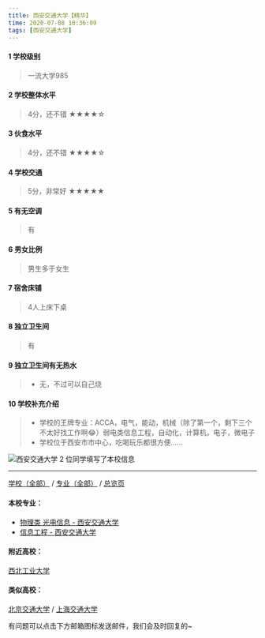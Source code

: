 ```yaml
---
title: 西安交通大学【精华】
time: 2020-07-08 10:36:09
tags: [西安交通大学]
---
```

#### 1 学校级别
> 一流大学985


#### 2 学校整体水平
> 4分，还不错
★★★★☆


#### 3 伙食水平
> 4分，还不错
★★★★☆


#### 4 学校交通
> 5分，非常好
★★★★★


#### 5 有无空调
> 有


#### 6 男女比例
> 男生多于女生


#### 7 宿舍床铺
> 4人上床下桌
 

#### 8 独立卫生间
> 有


#### 9 独立卫生间有无热水
> - 无，不过可以自己烧

#### 10 学校补充介绍
> - 学校的王牌专业：ACCA，电气，能动，机械（除了第一个，剩下三个不太好找工作啊😂）弱电类信息工程，自动化，计算机，电子，微电子
> - 学校位于西安市市中心，吃喝玩乐都很方便……



![西安交通大学](http://upload-images.jianshu.io/upload_images/6510336-5af4ad6896fe5c08.jpg?imageMogr2/auto-orient/strip%7CimageView2/2/w/1240)
2 位同学填写了本校信息
***
[学校（全部）](https://univgo.github.io/2020/07/09/学校汇总页) / [专业（全部）](https://univgo.github.io/2020/07/09/专业汇总页) / [总览页](https://univgo.github.io/2020/07/09/总览)
#### 本校专业：
- [物理类 光电信息 - 西安交通大学](https://univgo.github.io/2020/07/08/物理类%20光电信息%20-%20西安交通大学)
- [信息工程 - 西安交通大学](https://univgo.github.io/2020/07/08/信息工程%20-%20西安交通大学)

#### 附近高校：
[西北工业大学](https://univgo.github.io/2020/07/08/西北工业大学)
#### 类似高校：
[北京交通大学](https://univgo.github.io/2020/07/08/北京交通大学) / [上海交通大学](https://univgo.github.io/2020/07/08/上海交通大学)


有问题可以点击下方邮箱图标发送邮件，我们会及时回复的~
